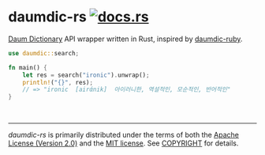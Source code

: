 daumdic-rs [![docs.rs]](https://crates.io/crates/daumdic)
========
[Daum Dictionary] API wrapper written in Rust, inspired by [daumdic-ruby].

```rust
use daumdic::search;

fn main() {
    let res = search("ironic").unwrap();
    println!("{}", res);
    // => "ironic  [airάnik]  아이러니한, 역설적인, 모순적인, 반어적인"
}
```

&nbsp;

--------
*daumdic-rs* is primarily distributed under the terms of both the [Apache
License (Version 2.0)] and the [MIT license]. See [COPYRIGHT] for details.

[docs.rs]: https://badgen.net/crates/v/daumdic
[Daum Dictionary]: https://dic.daum.net
[daumdic-ruby]: https://github.com/simnalamburt/daumdic-ruby
[Apache License (Version 2.0)]: LICENSE-APACHE
[MIT license]: LICENSE-MIT
[COPYRIGHT]: COPYRIGHT
